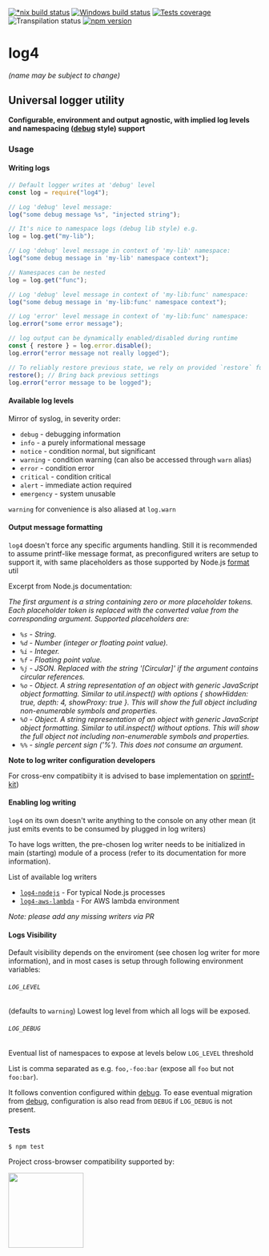 [![*nix build status][nix-build-image]][nix-build-url]
[![Windows build status][win-build-image]][win-build-url]
[![Tests coverage][cov-image]][cov-url]
![Transpilation status][transpilation-image]
[![npm version][npm-image]][npm-url]

# log4

_(name may be subject to change)_

## Universal logger utility

**Configurable, environment and output agnostic, with implied log levels and namespacing ([debug](https://github.com/visionmedia/debug#debug) style) support**

### Usage

#### Writing logs

```javascript
// Default logger writes at 'debug' level
const log = require("log4");

// Log 'debug' level message:
log("some debug message %s", "injected string");

// It's nice to namespace logs (debug lib style) e.g.
log = log.get("my-lib");

// Log 'debug' level message in context of 'my-lib' namespace:
log("some debug message in 'my-lib' namespace context");

// Namespaces can be nested
log = log.get("func");

// Log 'debug' level message in context of 'my-lib:func' namespace:
log("some debug message in 'my-lib:func' namespace context");

// Log 'error' level message in context of 'my-lib:func' namespace:
log.error("some error message");

// log output can be dynamically enabled/disabled during runtime
const { restore } = log.error.disable();
log.error("error message not really logged");

// To reliably restore previous state, we rely on provided `restore` function
restore(); // Bring back previous settings
log.error("error message to be logged");
```

#### Available log levels

Mirror of syslog, in severity order:

*   `debug` - debugging information
*   `info` - a purely informational message
*   `notice` - condition normal, but significant
*   `warning` - condition warning (can also be accessed through `warn` alias)
*   `error` - condition error
*   `critical` - condition critical
*   `alert` - immediate action required
*   `emergency` - system unusable

`warning` for convenience is also aliased at `log.warn`

#### Output message formatting

`log4` doesn't force any specific arguments handling. Still it is recommended to assume printf-like message
format, as preconfigured writers are setup to support it, with same placeholders as
those supported by Node.js [format](https://nodejs.org/api/util.html#util_util_format_format_args) util

Excerpt from Node.js documentation:

_The first argument is a string containing zero or more placeholder tokens. Each placeholder token is replaced with the converted value from the corresponding argument. Supported placeholders are:_

*   _`%s` - String._
*   _`%d` - Number (integer or floating point value)._
*   _`%i` - Integer._
*   _`%f` - Floating point value._
*   _`%j` - JSON. Replaced with the string '[Circular]' if the argument contains circular references._
*   _`%o` - Object. A string representation of an object with generic JavaScript object formatting. Similar to util.inspect() with options { showHidden: true, depth: 4, showProxy: true }. This will show the full object including non-enumerable symbols and properties._
*   _`%O` - Object. A string representation of an object with generic JavaScript object formatting. Similar to util.inspect() without options. This will show the full object not including non-enumerable symbols and properties._
*   _`%%` - single percent sign ('%'). This does not consume an argument._

**Note to log writer configuration developers**

For cross-env compatibiity it is advised to base implementation on [sprintf-kit](https://github.com/medikoo/sprintf-kit))

#### Enabling log writing

`log4` on its own doesn't write anything to the console on any other mean (it just emits events to be consumed by plugged in log writers)

To have logs written, the pre-chosen log writer needs to be initialized in main (starting) module of a process (refer to its documentation for more information).

List of available log writers

*   [`log4-nodejs`](https://github.com/medikoo/log4-nodejs) - For typical Node.js processes
*   [`log4-aws-lambda`](https://github.com/medikoo/log4-aws-lambda) - For AWS lambda environment

_Note: please add any missing writers via PR_

#### Logs Visibility

Default visibility depends on the enviroment (see chosen log writer for more information), and in most cases is setup through following environment variables:

###### `LOG_LEVEL`

(defaults to `warning`) Lowest log level from which all logs will be exposed.

###### `LOG_DEBUG`

Eventual list of namespaces to expose at levels below `LOG_LEVEL` threshold

List is comma separated as e.g. `foo,-foo:bar` (expose all `foo` but not `foo:bar`).

It follows convention configured within [debug](https://github.com/visionmedia/debug#windows-note). To ease eventual migration from [debug](https://github.com/visionmedia/debug), configuration is also read from `DEBUG` if `LOG_DEBUG` is not present.

### Tests

    $ npm test

Project cross-browser compatibility supported by:

<a href="https://browserstack.com"><img src="https://bstacksupport.zendesk.com/attachments/token/Pj5uf2x5GU9BvWErqAr51Jh2R/?name=browserstack-logo-600x315.png" height="150" /></a>

[nix-build-image]: https://semaphoreci.com/api/v1/medikoo-org/log4/branches/master/shields_badge.svg
[nix-build-url]: https://semaphoreci.com/medikoo-org/log4
[win-build-image]: https://ci.appveyor.com/api/projects/status/i77xe4unnscrkews?svg=true
[win-build-url]: https://ci.appveyor.com/project/medikoo/log4
[cov-image]: https://img.shields.io/codecov/c/github/medikoo/log4.svg
[cov-url]: https://codecov.io/gh/medikoo/log4
[transpilation-image]: https://img.shields.io/badge/transpilation-free-brightgreen.svg
[npm-image]: https://img.shields.io/npm/v/log4.svg
[npm-url]: https://www.npmjs.com/package/log4
